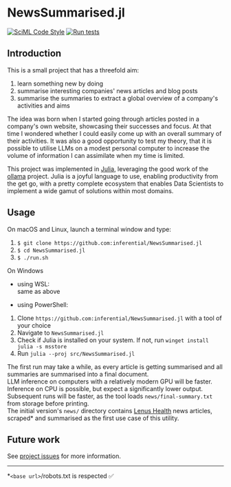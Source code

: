 # NewsSummarised.jl

[![SciML Code Style](https://img.shields.io/static/v1?label=code%20style&message=SciML&color=9558b2&labelColor=389826)](https://github.com/SciML/SciMLStyle) [![Run tests](https://github.com/inferential/NewsSummarised.jl/actions/workflows/tests.yml/badge.svg)](https://github.com/inferential/NewsSummarised.jl/actions/workflows/tests.yml)

## Introduction
This is a small project that has a threefold aim: 
1. learn something new by doing
2. summarise interesting companies' news articles and blog posts
3. summarise the summaries to extract a global overview of a company's activities and aims

The idea was born when I started going through articles posted in a company's own website, showcasing their successes and focus. 
At that time I wondered whether I could easily come up with an overall summary of their activities. It was also a good opportunity to test my theory, that it is possible to utilise LLMs on a modest personal computer to increase the volume of information I can assimilate when my time is limited.

This project was implemented in [Julia](https://julialang.org/), leveraging the good work of the [ollama](https://ollama.com/) project.
Julia is a joyful language to use, enabling productivity from the get go, with a pretty complete ecosystem that enables Data Scientists to implement a wide gamut of solutions within most domains. 

## Usage
On macOS and Linux, launch a terminal window and type:
1. `$ git clone https://github.com:inferential/NewsSummarised.jl`
2. `$ cd NewsSummarised.jl`
3. `$ ./run.sh`

On Windows
* using WSL:  
same as above

* using PowerShell:
1. Clone `https://github.com:inferential/NewsSummarised.jl` with a tool of your choice
2. Navigate to `NewsSummarised.jl`
3. Check if Julia is installed on your system. If not, run `winget install julia -s msstore`
3. Run `julia --proj src/NewsSummarised.jl`


The first run may take a while, as every article is getting summarised and all summaries are summarised into a final document.  
LLM inference on computers with a relatively modern GPU will be faster.  Inference on CPU is possible, but expect a significantly lower output.    
Subsequent runs will be faster, as the tool loads `news/final-summary.txt` from storage before printing.  
The initial version's `news/` directory contains [Lenus Health](http://lenushealth.com/news) news articles, scraped* and summarised as the first use case of this utility.


## Future work
See [project issues](https://github.com:inferential/NewsSummarised.jl/issues) for more information.  

---
*`<base url>`/robots.txt is respected ✅
